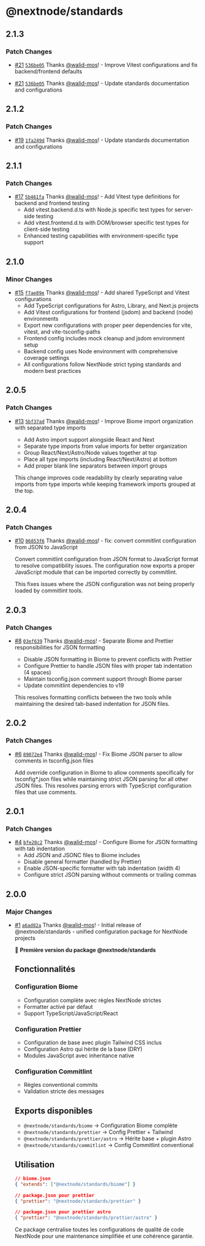 # @nextnode/standards

## 2.1.3

### Patch Changes

- [#21](https://github.com/NextNodeSolutions/standards/pull/21) [`536be05`](https://github.com/NextNodeSolutions/standards/commit/536be050735ab3b3142d99841e82fea3f01d22ac) Thanks [@walid-mos](https://github.com/walid-mos)! - Improve Vitest configurations and fix backend/frontend defaults

- [#21](https://github.com/NextNodeSolutions/standards/pull/21) [`536be05`](https://github.com/NextNodeSolutions/standards/commit/536be050735ab3b3142d99841e82fea3f01d22ac) Thanks [@walid-mos](https://github.com/walid-mos)! - Update standards documentation and configurations

## 2.1.2

### Patch Changes

- [#19](https://github.com/NextNodeSolutions/standards/pull/19) [`1fa249d`](https://github.com/NextNodeSolutions/standards/commit/1fa249d387a13604b66f33ea90a04f251a30f692) Thanks [@walid-mos](https://github.com/walid-mos)! - Update standards documentation and configurations

## 2.1.1

### Patch Changes

- [#17](https://github.com/NextNodeSolutions/standards/pull/17) [`5b461fa`](https://github.com/NextNodeSolutions/standards/commit/5b461fa175a629d4aee92edc114dec963ce5ab44) Thanks [@walid-mos](https://github.com/walid-mos)! - Add Vitest type definitions for backend and frontend testing
    - Add vitest.backend.d.ts with Node.js specific test types for server-side testing
    - Add vitest.frontend.d.ts with DOM/browser specific test types for client-side testing
    - Enhanced testing capabilities with environment-specific type support

## 2.1.0

### Minor Changes

- [#15](https://github.com/NextNodeSolutions/standards/pull/15) [`f7ae89e`](https://github.com/NextNodeSolutions/standards/commit/f7ae89e8eeef37dbd3e49a74b864893fc35cd229) Thanks [@walid-mos](https://github.com/walid-mos)! - Add shared TypeScript and Vitest configurations
    - Add TypeScript configurations for Astro, Library, and Next.js projects
    - Add Vitest configurations for frontend (jsdom) and backend (node) environments
    - Export new configurations with proper peer dependencies for vite, vitest, and vite-tsconfig-paths
    - Frontend config includes mock cleanup and jsdom environment setup
    - Backend config uses Node environment with comprehensive coverage settings
    - All configurations follow NextNode strict typing standards and modern best practices

## 2.0.5

### Patch Changes

- [#13](https://github.com/NextNodeSolutions/standards/pull/13) [`5bf37ad`](https://github.com/NextNodeSolutions/standards/commit/5bf37adb7dd8ec8eba381f27b306ab47a3e65d67) Thanks [@walid-mos](https://github.com/walid-mos)! - Improve Biome import organization with separated type imports
    - Add Astro import support alongside React and Next
    - Separate type imports from value imports for better organization
    - Group React/Next/Astro/Node values together at top
    - Place all type imports (including React/Next/Astro) at bottom
    - Add proper blank line separators between import groups

    This change improves code readability by clearly separating value imports from type imports while keeping framework imports grouped at the top.

## 2.0.4

### Patch Changes

- [#10](https://github.com/NextNodeSolutions/standards/pull/10) [`06853f6`](https://github.com/NextNodeSolutions/standards/commit/06853f66e6f4d673494040169e2e14ba8136b275) Thanks [@walid-mos](https://github.com/walid-mos)! - fix: convert commitlint configuration from JSON to JavaScript

    Convert commitlint configuration from JSON format to JavaScript format to resolve compatibility issues. The configuration now exports a proper JavaScript module that can be imported correctly by commitlint.

    This fixes issues where the JSON configuration was not being properly loaded by commitlint tools.

## 2.0.3

### Patch Changes

- [#8](https://github.com/NextNodeSolutions/standards/pull/8) [`03ef639`](https://github.com/NextNodeSolutions/standards/commit/03ef63940d1172383727086b9d19bb98ca8450e5) Thanks [@walid-mos](https://github.com/walid-mos)! - Separate Biome and Prettier responsibilities for JSON formatting
    - Disable JSON formatting in Biome to prevent conflicts with Prettier
    - Configure Prettier to handle JSON files with proper tab indentation (4 spaces)
    - Maintain tsconfig.json comment support through Biome parser
    - Update commitlint dependencies to v19

    This resolves formatting conflicts between the two tools while maintaining the desired tab-based indentation for JSON files.

## 2.0.2

### Patch Changes

- [#6](https://github.com/NextNodeSolutions/standards/pull/6) [`89072e4`](https://github.com/NextNodeSolutions/standards/commit/89072e41a044a2aeb0225533f854079d746f3e20) Thanks [@walid-mos](https://github.com/walid-mos)! - Fix Biome JSON parser to allow comments in tsconfig.json files

    Add override configuration in Biome to allow comments specifically for tsconfig\*.json files while maintaining strict JSON parsing for all other JSON files. This resolves parsing errors with TypeScript configuration files that use comments.

## 2.0.1

### Patch Changes

- [#4](https://github.com/NextNodeSolutions/standards/pull/4) [`bfe20c2`](https://github.com/NextNodeSolutions/standards/commit/bfe20c2927e2b9aa7f92ccaa4e07d92e7763bd90) Thanks [@walid-mos](https://github.com/walid-mos)! - Configure Biome for JSON formatting with tab indentation
    - Add JSON and JSONC files to Biome includes
    - Disable general formatter (handled by Prettier)
    - Enable JSON-specific formatter with tab indentation (width 4)
    - Configure strict JSON parsing without comments or trailing commas

## 2.0.0

### Major Changes

- [#1](https://github.com/NextNodeSolutions/standards/pull/1) [`a6ad82a`](https://github.com/NextNodeSolutions/standards/commit/a6ad82abbae3e92a7aa6ffdc49c2a8b3d24bc84c) Thanks [@walid-mos](https://github.com/walid-mos)! - Initial release of @nextnode/standards - unified configuration package for NextNode projects

    🎉 **Première version du package @nextnode/standards**

    ## Fonctionnalités

    ### Configuration Biome
    - Configuration complète avec règles NextNode strictes
    - Formatter activé par défaut
    - Support TypeScript/JavaScript/React

    ### Configuration Prettier
    - Configuration de base avec plugin Tailwind CSS inclus
    - Configuration Astro qui hérite de la base (DRY)
    - Modules JavaScript avec inheritance native

    ### Configuration Commitlint
    - Règles conventional commits
    - Validation stricte des messages

    ## Exports disponibles
    - `@nextnode/standards/biome` → Configuration Biome complète
    - `@nextnode/standards/prettier` → Config Prettier + Tailwind
    - `@nextnode/standards/prettier/astro` → Hérite base + plugin Astro
    - `@nextnode/standards/commitlint` → Config Commitlint conventional

    ## Utilisation

    ```json
    // biome.json
    { "extends": ["@nextnode/standards/biome"] }

    // package.json pour prettier
    { "prettier": "@nextnode/standards/prettier" }

    // package.json pour prettier astro
    { "prettier": "@nextnode/standards/prettier/astro" }
    ```

    Ce package centralise toutes les configurations de qualité de code NextNode pour une maintenance simplifiée et une cohérence garantie.
